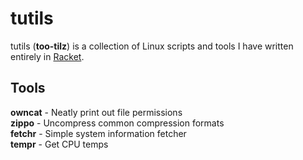 # tutils

tutils (**too-tilz**) is a collection of Linux scripts and tools I have written entirely in [Racket](https://racket-lang.org/). 

## Tools

**owncat** - Neatly print out file permissions  
**zippo** - Uncompress common compression formats  
**fetchr** - Simple system information fetcher  
**tempr** - Get CPU temps
